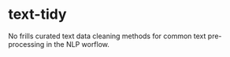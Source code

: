 # text-tidy
No frills curated text data cleaning methods for common text pre-processing in the NLP worflow. 

